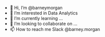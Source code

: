- 👋 Hi, I’m @barneymorgan
- 👀 I’m interested in Data Analytics
- 🌱 I’m currently learning ...
- 💞️ I’m looking to collaborate on ...
- 📫 How to reach me Slack @barney.morgan 

<!---
barneymorgan/barneymorgan is a ✨ special ✨ repository because its `README.md` (this file) appears on your GitHub profile.
You can click the Preview link to take a look at your changes.
--->
